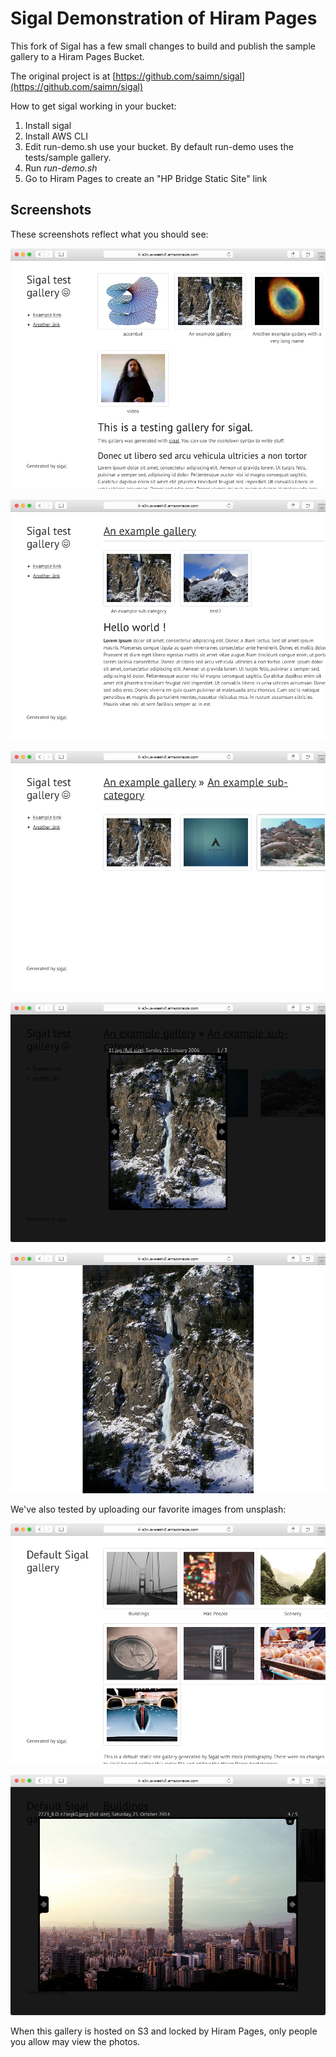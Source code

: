 Sigal Demonstration of Hiram Pages
=======

This fork of Sigal has a few small changes to build and publish the sample gallery to a Hiram Pages Bucket.

The original project is at [https://github.com/saimn/sigal](https://github.com/saimn/sigal)

How to get sigal working in your bucket:

1. Install sigal
2. Install AWS CLI
3. Edit run-demo.sh use your bucket.  By default run-demo uses the tests/sample gallery.
4. Run *run-demo.sh*
5. Go to Hiram Pages to create an "HP Bridge Static Site" link

Screenshots
-------

These screenshots reflect what you should see:

![Screenshot 1](./hp-screenshots/ss_1.png)

![Screenshot 2](./hp-screenshots/ss_2.png)

![Screenshot 3](./hp-screenshots/ss_3.png)

![Screenshot 4](./hp-screenshots/ss_4.png)

![Screenshot 5](./hp-screenshots/ss_5.png)


We've also tested by uploading our favorite images from unsplash:

![Unsplash Screenshot 1](./hp-screenshots/ss_unsplash_1.png)

![Unsplash Screenshot 2](./hp-screenshots/ss_unsplash_2.png)

When this gallery is hosted on S3 and locked by Hiram Pages, only people you allow may view the photos.
